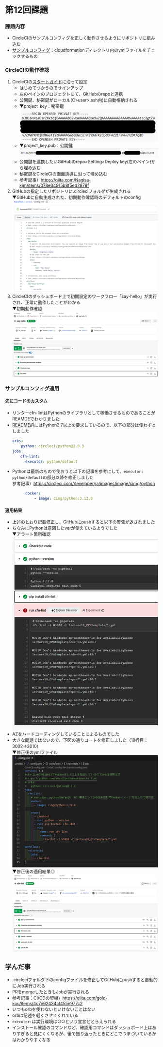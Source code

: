 # 第12回課題
### 課題内容  
- CircleCIのサンプルコンフィグを正しく動作させるようにリポジトリに組み込む
- [サンプルコンフィグ](https://github.com/MasatoshiMizumoto/raisetech_documents/tree/main/aws/samples/circleci)：cloudformationディレクトリ内のymlファイルをチェックするもの
### CircleCIの動作確認
1. CircleCIの[スタートガイド](https://circleci.com/docs/ja/getting-started/)に沿って設定
   * はじめてつかうのでサインアップ
   * 左のペインのプロジェクトにて、GitHubのrepoと連携
   * 公開鍵、秘密鍵がローカル(C>user>.ssh内)に自動格納される
   * ▼project_key：秘密鍵<br>
    ![秘密鍵のイメージ](image_12/CircleCI_001_秘密鍵のイメージ.png)
   * ▼project_key.pub：公開鍵<br>
    ![公開鍵のイメージ](image_12/CircleCI_002_公開鍵のイメージ.png)
   * 公開鍵を連携したいGitHubのrepo>Setting>Deploy key(左のペイン)から埋め込む
   * 秘密鍵をCircleCIの画面誘導に沿って埋め込む
   * 参考記事）https://qiita.com/Nagisa-kjm/items/078e04915b8f5ed2879f
2. GitHubの指定したリポジトリに.circleciフォルダが生成される<br>
▼GitHubに自動生成された、初期動作確認時のデフォルトのconfig<br>
![GitHubに自動生成された、初期動作確認時のデフォルトのconfig](image_12/CircleCI_02_初期動作確認時のデフォルトのconfig.png)
3. CircleCIのダッシュボード上で初期設定のワークフロー「say-hello」が実行され、正常に動作したことがわかる<br>
▼初期動作確認<br>
![CircleCI_01_初期動作確認](image_12/CircleCI_01_初期動作確認.png)

### サンプルコンフィグ適用
#### 先にコードのカスタム
* リンターcfn-lintはPythonのライブラリとして稼働させるものであることがREAMDEでわかりました
* [README](https://github.com/aws-cloudformation/cfn-lint)的にはPython3.7以上を要求しているので、以下の部分は使わずとしました
  ```yml
  orbs:
      python: circleci/python@2.0.3
  jobs:
    　cfn-lint:
        executor: python/default
  ```
* Pythonは最新のもので使おうと以下の記事を参考にして、```executor: python/default```の部分以降を修正しました<br>
参考記事）https://circleci.com/developer/ja/images/image/cimg/python
  ```yml
        docker:
            - image: cimg/python:3.12.0
  ```
#### 適用結果
* 上述のとおり記載修正し、GitHubにpushすると以下の警告が返されました
* ちなみにPythonは意図したverが使えているようでした<br>
 ▼アラート箇所確認<br>
 ![アラート箇所確認](image_12/CircleCI_04_アラート箇所確認.png)
* AZをハードコーディングしていることによるものでした
* 大きな問題ではないので、下図の通りコードを修正しました（19行目：3002→3010）<br>
 ▼修正後のymlファイル<br>
 ![修正後のymlファイル](image_12/CircleCI_03_修正後のymlファイル.png)<br>
 ▼修正後の適用結果◎<br>
 ![成功](image_12/CircleCI_05_成功.png)


## 学んだ事
- .circleciフォルダ下のconfigファイルを修正してGitHubにpushすると自動的にJob実行される
- PRをmergeしたときもJobが実行される
- 参考記事：CI/CDの契機）https://qiita.com/gold-kou/items/4c7e62434af455e977c2
- いつもorbを使わないといけないことはない
- orbは記述を軽くさせてくれている
- ```executor:```は実行環境は○○という宣言ととらえられる
- インストール確認のコマンドなど、確認用コマンドはダッシュボード上はありすぎると見にくくなるが、後で振り返ったときにどこでつまづいているかはわかりやすくなる

